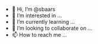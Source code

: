 - 👋 Hi, I’m @sbaars
- 👀 I’m interested in ...
- 🌱 I’m currently learning ...
- 💞️ I’m looking to collaborate on ...
- 📫 How to reach me ...

<!---
sbaars/sbaars is a ✨ special ✨ repository because its `README.md` (this file) appears on your GitHub profile.
You can click the Preview link to take a look at your changes.
--->

